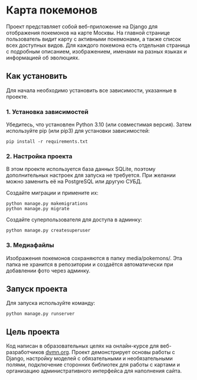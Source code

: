 # Карта покемонов

Проект представляет собой веб-приложение на Django для отображения покемонов на карте Москвы. 
На главной странице пользователь видит карту с активными покемонами, а также список всех доступных видов. Для каждого покемона есть отдельная страница с подробным описанием, изображением, именами на разных языках и информацией об эволюциях. 

## Как установить 
Для начала необходимо установить все зависимости, указанные в проекте.

### 1. Установка зависимостей
Убедитесь, что установлен Python 3.10 (или совместимая версия). Затем используйте pip (или pip3) для установки зависимостей:
```
pip install -r requirements.txt
```
### 2. Настройка проекта

В этом проекте используется база данных SQLite, поэтому дополнительных настроек для запуска не требуется. При желании можно заменить её на PostgreSQL или другую СУБД.

Создайте миграции и примените их:
```
python manage.py makemigrations
python manage.py migrate
```
Создайте суперпользователя для доступа в админку:
```
python manage.py createsuperuser
```
### 3. Медиафайлы

Изображения покемонов сохраняются в папку media/pokemons/. Эта папка не хранится в репозитории и создаётся автоматически при добавлении фото через админку.

## Запуск проекта
Для запуска используйте команду:
```
python manage.py runserver
```
## Цель проекта
Код написан в образовательных целях на онлайн-курсе для веб-разработчиков [dvmn.org](https://dvmn.org/).
Проект демонстрирует основы работы с Django, настройку моделей с обязательными и необязательными полями, подключение сторонних библиотек для работы с картами и организацию административного интерфейса для наполнения сайта.
